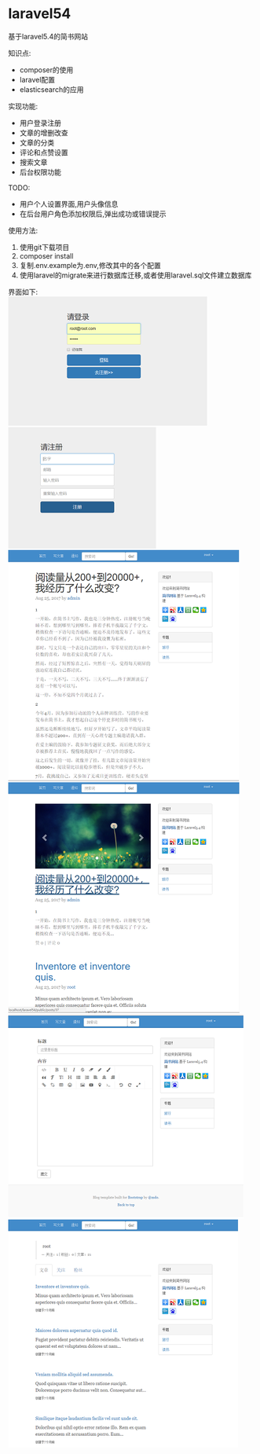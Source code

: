 # laravel54
基于laravel5.4的简书网站   

知识点:  
* composer的使用
* laravel配置
* elasticsearch的应用  

实现功能:  
* 用户登录注册
* 文章的增删改查
* 文章的分类
* 评论和点赞设置
* 搜索文章
* 后台权限功能  

TODO:
* 用户个人设置界面,用户头像信息
* 在后台用户角色添加权限后,弹出成功或错误提示  

使用方法:  
1. 使用git下载项目
2. composer install
3. 复制.env.example为.env,修改其中的各个配置
4. 使用laravel的migrate来进行数据库迁移,或者使用laravel.sql文件建立数据库

界面如下:  
![login](https://github.com/wmm387/laravel54/blob/master/img/login.png)
![register](https://github.com/wmm387/laravel54/blob/master/img/register.png)
![post](https://github.com/wmm387/laravel54/blob/master/img/post.png)
![posts](https://github.com/wmm387/laravel54/blob/master/img/posts.png)
![create_post](https://github.com/wmm387/laravel54/blob/master/img/create_post.png)
![user](https://github.com/wmm387/laravel54/blob/master/img/user.png)
